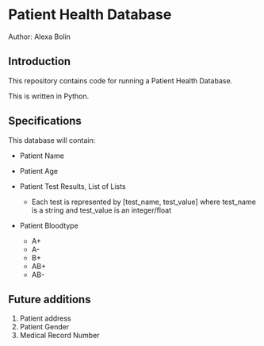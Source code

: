 # Patient Health Database

Author: Alexa Bolin

## Introduction
This repository contains code for running a Patient Health Database.  

This is written in Python. 

## Specifications 
This database will contain:
* Patient Name
* Patient Age
* Patient Test Results, List of Lists
  - Each test is represented by [test_name, test_value] where test_name is a string and test_value is an integer/float


* Patient Bloodtype
  - A+
  - A-
  - B+
  - AB+
  - AB-

## Future additions
1. Patient address
1. Patient Gender
1. Medical Record Number

